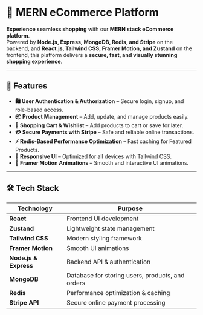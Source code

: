 # 🛒 MERN eCommerce Platform  

**Experience seamless shopping** with our **MERN stack eCommerce platform**.  
Powered by **Node.js, Express, MongoDB, Redis, and Stripe** on the backend, and **React.js, Tailwind CSS, Framer Motion, and Zustand** on the frontend, this platform delivers a **secure, fast, and visually stunning shopping experience**.

---

## 🚀 Features  
- **🛍️ User Authentication & Authorization** – Secure login, signup, and role-based access.  
- **📦 Product Management** – Add, update, and manage products easily.  
- **🔄 Shopping Cart & Wishlist** – Add products to cart or save for later.  
- **💳 Secure Payments with Stripe** – Safe and reliable online transactions.    
- **⚡ Redis-Based Performance Optimization** – Fast caching for Featured Products.  
- **📱 Responsive UI** – Optimized for all devices with Tailwind CSS.  
- **🎨 Framer Motion Animations** – Smooth and interactive UI animations.  

---

## 🛠 Tech Stack  
| Technology  | Purpose |
|-------------|---------|
| **React** | Frontend UI development |
| **Zustand** | Lightweight state management |
| **Tailwind CSS** | Modern styling framework |
| **Framer Motion** | Smooth UI animations |
| **Node.js & Express** | Backend API & authentication |
| **MongoDB** | Database for storing users, products, and orders |
| **Redis** | Performance optimization & caching |
| **Stripe API** | Secure online payment processing |
